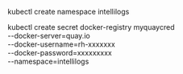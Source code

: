 kubectl create namespace intellilogs

kubectl create secret docker-registry myquaycred \
  --docker-server=quay.io \
  --docker-username=rh-xxxxxxx \
  --docker-password=xxxxxxxxx \
  --namespace=intellilogs